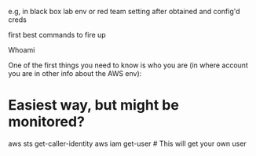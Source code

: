 e.g, 
in black box lab env or red team setting after obtained and config'd creds 

first best commands to fire up

Whoami

One of the first things you need to know is who you are (in where account you are in other info about the AWS env):

# Easiest way, but might be monitored?
aws sts get-caller-identity
aws iam get-user # This will get your own user

